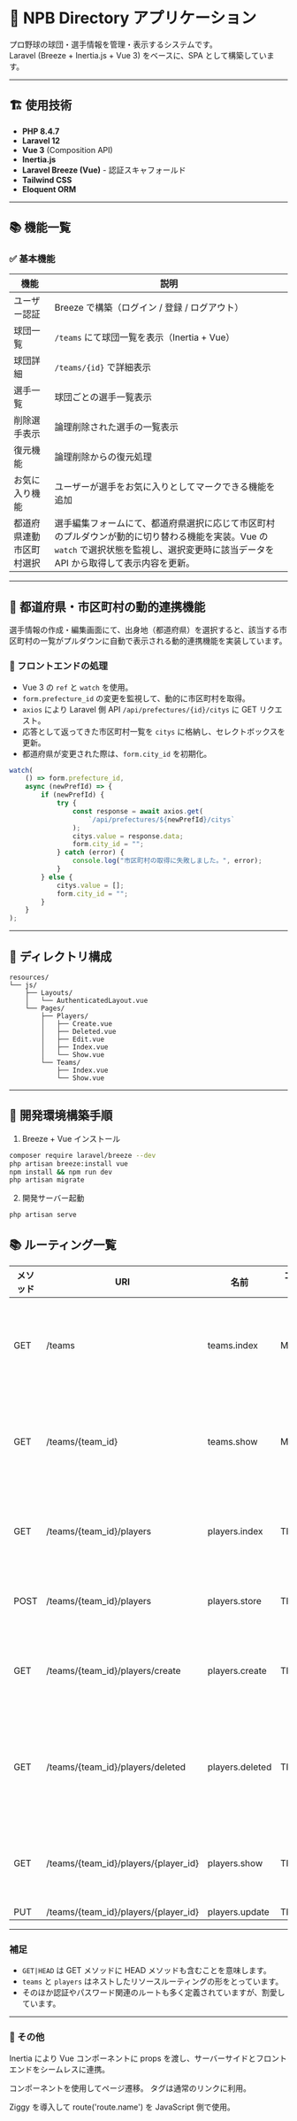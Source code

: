 # 📘 NPB Directory アプリケーション

プロ野球の球団・選手情報を管理・表示するシステムです。  
Laravel (Breeze + Inertia.js + Vue 3) をベースに、SPA として構築しています。

---

## 🏗️ 使用技術

-   **PHP 8.4.7**
-   **Laravel 12**
-   **Vue 3** (Composition API)
-   **Inertia.js**
-   **Laravel Breeze (Vue)** - 認証スキャフォールド
-   **Tailwind CSS**
-   **Eloquent ORM**

---

## 📚 機能一覧

### ✅ 基本機能

| 機能                     | 説明                                                                                                                                                                                     |
| ------------------------ | ---------------------------------------------------------------------------------------------------------------------------------------------------------------------------------------- |
| ユーザー認証             | Breeze で構築（ログイン / 登録 / ログアウト）                                                                                                                                            |
| 球団一覧                 | `/teams` にて球団一覧を表示（Inertia + Vue）                                                                                                                                             |
| 球団詳細                 | `/teams/{id}` で詳細表示                                                                                                                                                                 |
| 選手一覧                 | 球団ごとの選手一覧表示                                                                                                                                                                   |
| 削除選手表示             | 論理削除された選手の一覧表示                                                                                                                                                             |
| 復元機能                 | 論理削除からの復元処理                                                                                                                                                                   |
| お気に入り機能           | ユーザーが選手をお気に入りとしてマークできる機能を追加                                                                                                                                   |
| 都道府県連動市区町村選択 | 選手編集フォームにて、都道府県選択に応じて市区町村のプルダウンが動的に切り替わる機能を実装。Vue の `watch` で選択状態を監視し、選択変更時に該当データを API から取得して表示内容を更新。 |

---

## 🔄 都道府県・市区町村の動的連携機能

選手情報の作成・編集画面にて、出身地（都道府県）を選択すると、該当する市区町村の一覧がプルダウンに自動で表示される動的連携機能を実装しています。

### 🧩 フロントエンドの処理

-   Vue 3 の `ref` と `watch` を使用。
-   `form.prefecture_id` の変更を監視して、動的に市区町村を取得。
-   `axios` により Laravel 側 API `/api/prefectures/{id}/citys` に GET リクエスト。
-   応答として返ってきた市区町村一覧を `citys` に格納し、セレクトボックスを更新。
-   都道府県が変更された際は、`form.city_id` を初期化。

```js
watch(
    () => form.prefecture_id,
    async (newPrefId) => {
        if (newPrefId) {
            try {
                const response = await axios.get(
                    `/api/prefectures/${newPrefId}/citys`
                );
                citys.value = response.data;
                form.city_id = "";
            } catch (error) {
                console.log("市区町村の取得に失敗しました。", error);
            }
        } else {
            citys.value = [];
            form.city_id = "";
        }
    }
);
```

---

## 📁 ディレクトリ構成

```plaintext
resources/
└── js/
    ├── Layouts/
    │   └── AuthenticatedLayout.vue
    └── Pages/
        ├── Players/
        │   ├── Create.vue
        │   ├── Deleted.vue
        │   ├── Edit.vue
        │   ├── Index.vue
        │   └── Show.vue
        └── Teams/
            ├── Index.vue
            └── Show.vue
```

---

## 🚀 開発環境構築手順

1. Breeze + Vue インストール

```bash
composer require laravel/breeze --dev
php artisan breeze:install vue
npm install && npm run dev
php artisan migrate
```

2. 開発サーバー起動

```bash
php artisan serve
```

## 📚 ルーティング一覧

| メソッド | URI                                  | 名前            | コントローラー・アクション | 用途             |
| -------- | ------------------------------------ | --------------- | -------------------------- | ---------------- |
| GET      | /teams                               | teams.index     | MTeamController@index      | チーム一覧表示   |
| GET      | /teams/{team_id}                     | teams.show      | MTeamController@show       | チーム詳細表示   |
| GET      | /teams/{team_id}/players             | players.index   | TPlayerController@index    | 選手一覧表示     |
| POST     | /teams/{team_id}/players             | players.store   | TPlayerController@store    | 選手登録         |
| GET      | /teams/{team_id}/players/create      | players.create  | TPlayerController@create   | 選手作成画面     |
| GET      | /teams/{team_id}/players/deleted     | players.deleted | TPlayerController@deleted  | 削除済み選手一覧 |
| GET      | /teams/{team_id}/players/{player_id} | players.show    | TPlayerController@show     | 選手詳細表示     |
| PUT      | /teams/{team_id}/players/{player_id} | players.update  | TPlayerController@update   |

---

### 補足

-   `GET|HEAD` は GET メソッドに HEAD メソッドも含むことを意味します。
-   `teams` と `players` はネストしたリソースルーティングの形をとっています。
-   そのほか認証やパスワード関連のルートも多く定義されていますが、割愛しています。

---

### 📝 その他

Inertia により Vue コンポーネントに props を渡し、サーバーサイドとフロントエンドをシームレスに連携。

<Link> コンポーネントを使用してページ遷移。<a> タグは通常のリンクに利用。

Ziggy を導入して route('route.name') を JavaScript 側で使用。
